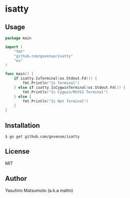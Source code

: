 # isatty


## Usage

```go
package main

import (
	"fmt"
	"github.com/govenue/isatty"
	"os"
)

func main() {
	if isatty.IsTerminal(os.Stdout.Fd()) {
		fmt.Println("Is Terminal")
	} else if isatty.IsCygwinTerminal(os.Stdout.Fd()) {
		fmt.Println("Is Cygwin/MSYS2 Terminal")
	} else {
		fmt.Println("Is Not Terminal")
	}
}
```

## Installation

```
$ go get github.com/govenue/isatty
```

## License

MIT

## Author

Yasuhiro Matsumoto (a.k.a mattn)
